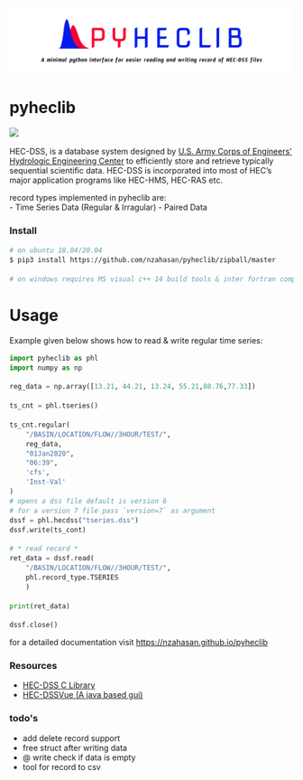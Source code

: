 <img src="assets/pyheclib_banner.png" alt="pyheclib">

# pyheclib
<img src="https://github.com/nzahasan/pyheclib/workflows/build/badge.svg">  


HEC-DSS, is a database system designed by [U.S. Army Corps of Engineers' Hydrologic 
Engineering Center](https://www.hec.usace.army.mil/) to efficiently store and retrieve 
typically sequential scientific data. HEC-DSS is incorporated into most of HEC’s 
major application programs like HEC-HMS, HEC-RAS etc.

record types implemented in pyheclib are:  
	- Time Series Data (Regular & Irragular) 
	- Paired Data


### Install

```bash
# on ubuntu 18.04/20.04
$ pip3 install https://github.com/nzahasan/pyheclib/zipball/master 

# on windows requires MS visual c++ 14 build tools & inter fortran compiler 


```

# Usage

Example given below shows how to read & write regular  time series:

```python
import pyheclib as phl
import numpy as np

reg_data = np.array([13.21, 44.21, 13.24, 55.21,88.76,77.33])

ts_cnt = phl.tseries()

ts_cnt.regular(
	"/BASIN/LOCATION/FLOW//3HOUR/TEST/",
	reg_data,
	"01Jan2020",
	"06:39",
	'cfs',
	'Inst-Val'
)
# opens a dss file default is version 6
# for a version 7 file pass `version=7` as argument 
dssf = phl.hecdss("tseries.dss")
dssf.write(ts_cont)

# * read record *
ret_data = dssf.read(
	"/BASIN/LOCATION/FLOW//3HOUR/TEST/",
	phl.record_type.TSERIES
	)

print(ret_data)

dssf.close()
```

for a detailed documentation visit https://nzahasan.github.io/pyheclib


### Resources  

- [HEC-DSS C Library](https://www.hec.usace.army.mil/software/hec-dss/downloads.aspx) 
- [HEC-DSSVue (A java based gui)](https://www.hec.usace.army.mil/software/hec-dssvue/)

### todo's
- add delete record support
- free struct after writing data
- @ write check if data is empty
- tool for record to csv 